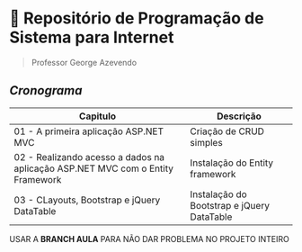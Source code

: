 # 📁 Repositório de **Programação de Sistema para Internet**
> Professor George Azevendo 

## *Cronograma*


| Capitulo                                                                     |         Descrição                 |
|------------------------------------------------------------------------------|-----------------------------------|
|01 - A primeira aplicação ASP.NET MVC                                          |    Criação de CRUD simples        |
|02 - Realizando acesso a dados na aplicação ASP.NET MVC com o Entity Framework|    Instalação do Entity framework |
|03 - CLayouts, Bootstrap e jQuery DataTable                                   |Instalação do Bootstrap e jQuery DataTable|


USAR A **BRANCH AULA** PARA NÃO DAR PROBLEMA NO PROJETO INTEIRO
